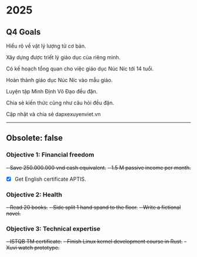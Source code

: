 # 2025

## Q4 Goals

Hiểu rõ về vật lý lượng tử cơ bản.

Xây dựng được triết lý giáo dục của riêng mình.

Có kế hoạch tổng quan cho việc giáo dục Núc Níc tới 14 tuổi.

Hoàn thành giáo dục Núc Níc vào mẫu giáo.

Luyện tập Minh Định Võ Đạo đều đặn.

Chia sẻ kiến thức cũng như câu hỏi đều đặn.

Cập nhật và chia sẻ dapxexuyenviet.vn

---

## Obsolete: false

### Objective 1: Financial freedom

~~- Save 250.000.000 vnd cash equivalent.~~
~~- 1.5 M passive income per month.~~

- [x] Get English certificate APTIS.

### Objective 2: Health

~~- Read 20 books.~~
~~- Side split 1 hand spand to the floor.~~
~~- Write a fictional novel.~~

### Objective 3: Technical expertise

~~- ISTQB TM certificate.~~
~~- Finish Linux kernel development course in Rust.~~
~~- Xuvi watch prototype.~~
